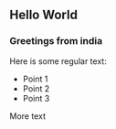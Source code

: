 ## Hello World
### Greetings from india

Here is some regular text:
* Point 1
* Point 2
* Point 3

More text
